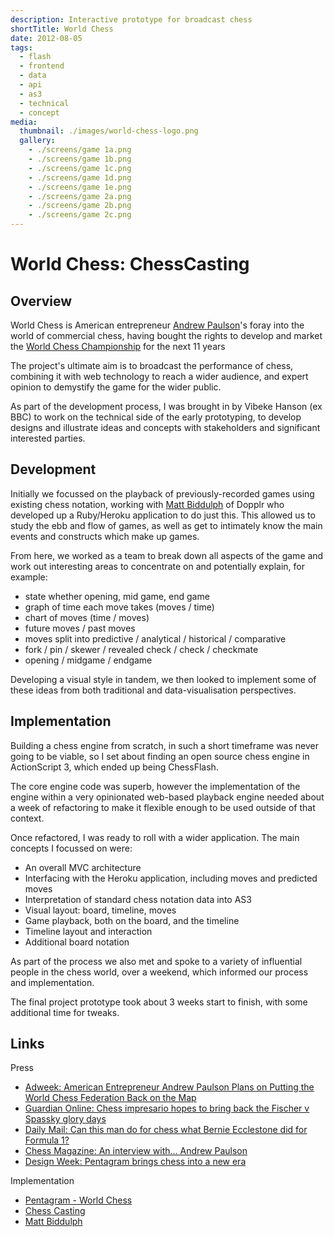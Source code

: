 ```yaml
---
description: Interactive prototype for broadcast chess
shortTitle: World Chess
date: 2012-08-05
tags:
  - flash
  - frontend
  - data
  - api
  - as3
  - technical
  - concept
media:
  thumbnail: ./images/world-chess-logo.png
  gallery:
    - ./screens/game 1a.png
    - ./screens/game 1b.png
    - ./screens/game 1c.png
    - ./screens/game 1d.png
    - ./screens/game 1e.png
    - ./screens/game 2a.png
    - ./screens/game 2b.png
    - ./screens/game 2c.png
---
```


# World Chess: ChessCasting

## Overview

World Chess is American entrepreneur [Andrew Paulson](https://en.wikipedia.org/wiki/Andrew_Paulson)'s foray into the world of commercial chess, having bought the rights to develop and market the [World Chess Championship](https://google.co.uk/search?q=World+Chess+Championship&tbm=nws) for the next 11 years

The project's ultimate aim is to broadcast the performance of chess, combining it with web technology to reach a wider audience, and expert opinion to demystify the game for the wider public.

As part of the development process, I was brought in by Vibeke Hanson (ex BBC) to work on the technical side of the early prototyping, to develop designs and illustrate ideas and concepts with stakeholders and significant interested parties.

## Development

Initially we focussed on the playback of previously-recorded games using existing chess notation, working with [Matt Biddulph](https://hackdiary.com/) of Dopplr who developed up a Ruby/Heroku application to do just this. This allowed us to study the ebb and flow of games, as well as get to intimately know the main events and constructs which make up games.

From here, we worked as a team to break down all aspects of the game and work out interesting areas to concentrate on and potentially explain, for example:

- state whether opening, mid game, end game
- graph of time each move takes (moves / time)
- chart of moves (time / moves)
- future moves / past moves
- moves split into predictive / analytical / historical / comparative
- fork / pin / skewer / revealed check / check / checkmate
- opening / midgame / endgame

Developing a visual style in tandem, we then looked to implement some of these ideas from both traditional and data-visualisation perspectives.

## Implementation

Building a chess engine from scratch, in such a short timeframe was never going to be viable, so I set about finding an open source chess engine in ActionScript 3, which ended up being ChessFlash.

The core engine code was superb, however the implementation of the engine within a very opinionated web-based playback engine needed about a week of refactoring to make it flexible enough to be used outside of that context.

Once refactored, I was ready to roll with a wider application. The main concepts I focussed on were:

- An overall MVC architecture
- Interfacing with the Heroku application, including moves and predicted moves
- Interpretation of standard chess notation data into AS3
- Visual layout: board, timeline, moves
- Game playback, both on the board, and the timeline
- Timeline layout and interaction
- Additional board notation

As part of the process we also met and spoke to a variety of influential people in the chess world, over a weekend, which informed our process and implementation.

The final project prototype took about 3 weeks start to finish, with some additional time for tweaks.

## Links

Press

- [Adweek: American Entrepreneur Andrew Paulson Plans on Putting the World Chess Federation Back on the Map](https://adweek.com/news/advertising-branding/media-moguls-daring-move-make-chess-big-141168)
- [Guardian Online: Chess impresario hopes to bring back the Fischer v Spassky glory days](https://theguardian.com/sport/2012/jul/12/chess-impresario-fischer-spassky)
- [Daily Mail: Can this man do for chess what Bernie Ecclestone did for Formula 1?](https://dailymail.co.uk/home/moslive/article-2229987/Can-Andrew-Paulson-chess-Bernie-Ecclestone-did-Formula-1.html)
- [Chess Magazine: An interview with... Andrew Paulson](https://en.chessbase.com/home/TabId/211/PostId/4008589)
- [Design Week: Pentagram brings chess into a new era](https://designweek.co.uk/news/pentagram-brings-chess-into-a-new-era/3035344.article)

Implementation

- [Pentagram - World Chess](https://new.pentagram.com/2012/10/new-work-world-chess/)
- [Chess Casting](https://chessbase.com/Home/TabId/211/PostId/4009254/chesscasting--making-the-invisible-visible-240313.aspx)
- [Matt Biddulph](https://hackdiary.com/)
